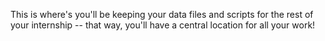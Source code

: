 This is where's you'll be keeping your data files and scripts for the rest of your internship -- that way, you'll have a central location for all your work! 
